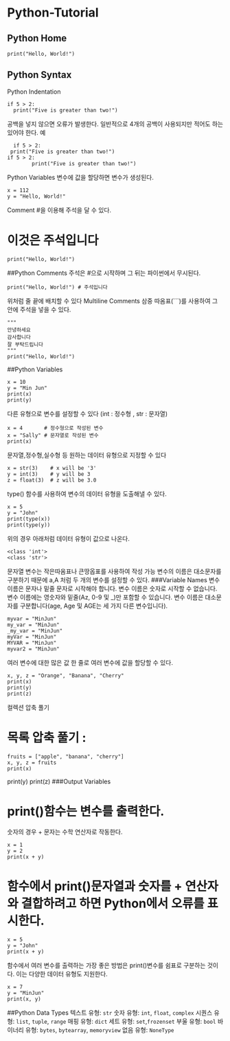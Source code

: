 # Python-Tutorial
## Python Home
```언어
print("Hello, World!")
```
## Python Syntax 
Python Indentation
```언어
if 5 > 2:
  print("Five is greater than two!")
```
공백을 넣지 않으면 오류가 발생한다. 일반적으로 4개의 공백이 사용되지만 적어도 하는 있어야 한다.
  예
```언어
  if 5 > 2:
 print("Five is greater than two!") 
if 5 > 2:
        print("Five is greater than two!") 
```
Python Variables
변수에 값을 할당하면 변수가 생성된다.
```언어
x = 112
y = "Hello, World!"
```
Comment
#을 이용해 주석을 달 수 있다.
# 이것은 주석입니다
```언어
print("Hello, World!")
```
##Python Comments
주석은 #으로 시작하며 그 뒤는 파이썬에서 무시된다.
```언어
print("Hello, World!") # 주석입니다
```
위처럼 줄 끝에 배치할 수 있다
Multiline Comments
삼중 따옴표(```)를 사용하여 그 안에 주석을 넣을 수 있다.
```언어
"""
안녕하세요
감사합니다
잘 부탁드립니다
"""
print("Hello, World!")
```
##Python Variables
```언어
x = 10
y = "Min Jun"
print(x)
print(y)
```
다른 유형으로 변수를 설정할 수 있다 (int : 정수형 , str : 문자열)
```언어
x = 4       # 정수형으로 작성된 변수
x = "Sally" # 문자열로 작성된 변수
print(x)
```
문자열,정수형,실수형 등 원하는 데이터 유형으로 지정할 수 있다
```언어
x = str(3)    # x will be '3'
y = int(3)    # y will be 3
z = float(3)  # z will be 3.0
```
type() 함수를 사용하여 변수의 데이터 유형을 도출해낼 수 있다.
```언어
x = 5
y = "John"
print(type(x))
print(type(y))
```
위의 경우 아래처럼 데이터 유형이 값으로 나온다.
```언어
<class 'int'>
<class 'str'>
```
문자열 변수는 작은따옴표나 큰땅옵표를 사용하여 작성 가능
변수의 이름은 대소문자를 구분하기 때문에 a,A 처럼 두 개의 변수를 설정할 수 있다.
###Variable Names
변수 이름은 문자나 밑줄 문자로 시작해야 합니다.
변수 이름은 숫자로 시작할 수 없습니다.
변수 이름에는 영숫자와 밑줄(Az, 0-9 및 _)만 포함할 수 있습니다.
변수 이름은 대소문자를 구분합니다(age, Age 및 AGE는 세 가지 다른 변수입니다).
```언어
myvar = "MinJun"
my_var = "MinJun"
_my_var = "MinJun"
myVar = "MinJun"
MYVAR = "MinJun"
myvar2 = "MinJun"
```
여러 변수에 대한 많은 값
한 줄로 여러 변수에 값을 할당할 수 있다.
```언어
x, y, z = "Orange", "Banana", "Cherry"
print(x)
print(y)
print(z)
```
컬렉션 압축 풀기
# 목록 압축 풀기 : 
```언어
fruits = ["apple", "banana", "cherry"]
x, y, z = fruits
print(x)
```

print(y)
print(z)
###Output Variables
# print()함수는 변수를 출력한다.
숫자의 경우 + 문자는 수학 연산자로 작동한다.
```언어
x = 1
y = 2
print(x + y)
```
# 함수에서 print()문자열과 숫자를 + 연산자와 결합하려고 하면 Python에서 오류를 표시한다.
```언어
x = 5
y = "John"
print(x + y)
```
함수에서 여러 변수를 출력하는 가장 좋은 방법은 print()변수를 쉼표로 구분하는 것이다. 이는 다양한 데이터 유형도 지원한다.
```언어
x = 7
y = "MinJun"
print(x, y)
```
##Python Data Types
텍스트 유형:	`str`
숫자 유형:	`int`, `float`, `complex`
시퀀스 유형:	`list`, `tuple`, `range`
매핑 유형:	`dict`
세트 유형:	`set`,`frozenset`
부울 유형:	`bool`
바이너리 유형:	`bytes`, `bytearray`, `memoryview`
없음 유형:	`NoneType`
